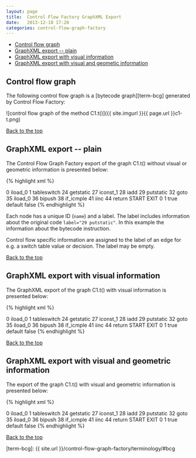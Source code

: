 ```yaml
---
layout: page
title:	Control Flow Factory GraphXML Export
date:	2013-12-18 17:20
categories: control-flow-graph-factory
---
```


* [Control flow graph](#cfg)
* [GraphXML export -- plain](#gpe)
* [GraphXML export with visual information](#gevi)
* [GraphXML export with visual and geometic information](#gevgi)




Control flow graph  <a name="cfg"></a>
------------------

The following control flow graph is a [bytecode graph][term-bcg] generated by
Control Flow Factory:

![control flow graph of the method C1.t()]({{ site.imgurl }}{{ page.url }}c1-t.png)

[Back to the top](#top)




GraphXML export -- plain  <a name="gpe"></a>
------------------------

The Control Flow Graph Factory export of the graph C1.t() without visual or
geometric information is presented below:

{% highlight xml %}
<?xml version="1.0"?>
<!DOCTYPE GraphXML SYSTEM "GraphXML.dtd">
<GraphXML>
 <graph version="1.0" vendor="www.drgarbage.com" id="C4.t.byte.graph">
   <node name="2">
    <label>0  iload_0</label>
   </node>
   <node name="3">
    <label>1  tableswitch</label>
   </node>
   <node name="4">
    <label>24  getstatic</label>
   </node>
   <node name="5">
    <label>27  iconst_1</label>
   </node>
   <node name="6">
    <label>28  iadd</label>
   </node>
   <node name="7">
    <label>29  putstatic</label>
   </node>
   <node name="8">
    <label>32  goto</label>
   </node>
   <node name="9">
    <label>35  iload_0</label>
   </node>
   <node name="10">
    <label>36  bipush</label>
   </node>
   <node name="11">
    <label>38  if_icmple</label>
   </node>
   <node name="12">
    <label>41  iinc</label>
   </node>
   <node name="13">
    <label>44  return</label>
   </node>
   <node name="14">
    <label>START</label>
   </node>
   <node name="15">
    <label>EXIT</label>
   </node>
  <edge source="14" target="2">
    <label></label>
  </edge>
  <edge source="2" target="3">
    <label></label>
  </edge>
  <edge source="3" target="4">
    <label>0</label>
  </edge>
  <edge source="4" target="5">
    <label></label>
  </edge>
  <edge source="5" target="6">
    <label></label>
  </edge>
  <edge source="6" target="7">
    <label></label>
  </edge>
  <edge source="7" target="8">
    <label></label>
  </edge>
  <edge source="3" target="9">
    <label>1</label>
  </edge>
  <edge source="9" target="10">
    <label></label>
  </edge>
  <edge source="10" target="11">
    <label></label>
  </edge>
  <edge source="11" target="12">
    <label>true</label>
  </edge>
  <edge source="3" target="13">
    <label>default</label>
  </edge>
  <edge source="8" target="13">
    <label></label>
  </edge>
  <edge source="11" target="13">
    <label>false</label>
  </edge>
  <edge source="12" target="13">
    <label></label>
  </edge>
  <edge source="13" target="15">
    <label></label>
  </edge>
 </graph>
</GraphXML>
{% endhighlight %}

Each node has a unique ID (`name`) and a label. The label includes information
about the original code `label="29 putstatic"`. In this example the information
about the bytecode instruction.

Control flow specific information are assigned to the label of an edge for e.g.
a switch table value or decision. The label may be empty.

[Back to the top](#top)




GraphXML export with visual information  <a name="gevi"></a>
---------------------------------------

The GraphXML export of the graph C1.t() with visual information is presented
below:

{% highlight xml %}
<?xml version="1.0"?>
<!DOCTYPE GraphXML SYSTEM "GraphXML.dtd">
<GraphXML>
 <graph version="1.0" vendor="www.drgarbage.com" id="C4.t.byte.graph">
   <node name="2">
    <label>0  iload_0</label>
    <style>
       <line linestyle="solid" linewidth="1.2" colour="black"/>
    </style>
   </node>
   <node name="3">
    <label>1  tableswitch</label>
    <style>
       <line linestyle="solid" linewidth="1.2" colour="black"/>
    </style>
   </node>
   <node name="4">
    <label>24  getstatic</label>
    <style>
       <line linestyle="solid" linewidth="1.2" colour="black"/>
    </style>
   </node>
   <node name="5">
    <label>27  iconst_1</label>
    <style>
       <line linestyle="solid" linewidth="1.2" colour="black"/>
    </style>
   </node>
   <node name="6">
    <label>28  iadd</label>
    <style>
       <line linestyle="solid" linewidth="1.2" colour="black"/>
    </style>
   </node>
   <node name="7">
    <label>29  putstatic</label>
    <style>
       <line linestyle="solid" linewidth="1.2" colour="black"/>
    </style>
   </node>
   <node name="8">
    <label>32  goto</label>
    <style>
       <line linestyle="solid" linewidth="1.2" colour="black"/>
    </style>
   </node>
   <node name="9">
    <label>35  iload_0</label>
    <style>
       <line linestyle="solid" linewidth="1.2" colour="black"/>
    </style>
   </node>
   <node name="10">
    <label>36  bipush</label>
    <style>
       <line linestyle="solid" linewidth="1.2" colour="black"/>
    </style>
   </node>
   <node name="11">
    <label>38  if_icmple</label>
    <style>
       <line linestyle="solid" linewidth="1.2" colour="black"/>
    </style>
   </node>
   <node name="12">
    <label>41  iinc</label>
    <style>
       <line linestyle="solid" linewidth="1.2" colour="black"/>
    </style>
   </node>
   <node name="13">
    <label>44  return</label>
    <style>
       <line linestyle="solid" linewidth="1.2" colour="black"/>
    </style>
   </node>
   <node name="14">
    <label>START</label>
    <style>
       <line linestyle="solid" linewidth="1.2" colour="black"/>
    </style>
   </node>
   <node name="15">
    <label>EXIT</label>
    <style>
       <line linestyle="solid" linewidth="1.2" colour="black"/>
    </style>
   </node>
  <edge source="14" target="2">
    <label></label>
    <style>
       <line linestyle="dashed" linewidth="1.2" colour="black"/>
    </style>
  </edge>
  <edge source="2" target="3">
    <label></label>
    <style>
       <line linestyle="solid" linewidth="1.2" colour="black"/>
    </style>
  </edge>
  <edge source="3" target="4">
    <label>0</label>
    <style>
       <line linestyle="solid" linewidth="1.2" colour="black"/>
    </style>
  </edge>
  <edge source="4" target="5">
    <label></label>
    <style>
       <line linestyle="solid" linewidth="1.2" colour="black"/>
    </style>
  </edge>
  <edge source="5" target="6">
    <label></label>
    <style>
       <line linestyle="solid" linewidth="1.2" colour="black"/>
    </style>
  </edge>
  <edge source="6" target="7">
    <label></label>
    <style>
       <line linestyle="solid" linewidth="1.2" colour="black"/>
    </style>
  </edge>
  <edge source="7" target="8">
    <label></label>
    <style>
       <line linestyle="solid" linewidth="1.2" colour="black"/>
    </style>
  </edge>
  <edge source="3" target="9">
    <label>1</label>
    <style>
       <line linestyle="solid" linewidth="1.2" colour="black"/>
    </style>
  </edge>
  <edge source="9" target="10">
    <label></label>
    <style>
       <line linestyle="solid" linewidth="1.2" colour="black"/>
    </style>
  </edge>
  <edge source="10" target="11">
    <label></label>
    <style>
       <line linestyle="solid" linewidth="1.2" colour="black"/>
    </style>
  </edge>
  <edge source="11" target="12">
    <label>true</label>
    <style>
       <line linestyle="solid" linewidth="1.2" colour="black"/>
    </style>
  </edge>
  <edge source="3" target="13">
    <label>default</label>
    <style>
       <line linestyle="solid" linewidth="1.2" colour="black"/>
    </style>
  </edge>
  <edge source="8" target="13">
    <label></label>
    <style>
       <line linestyle="solid" linewidth="1.2" colour="black"/>
    </style>
  </edge>
  <edge source="11" target="13">
    <label>false</label>
    <style>
       <line linestyle="solid" linewidth="1.2" colour="black"/>
    </style>
  </edge>
  <edge source="12" target="13">
    <label></label>
    <style>
       <line linestyle="solid" linewidth="1.2" colour="black"/>
    </style>
  </edge>
  <edge source="13" target="15">
    <label></label>
    <style>
       <line linestyle="dashed" linewidth="1.2" colour="black"/>
    </style>
  </edge>
 </graph>
</GraphXML>
{% endhighlight %}

[Back to the top](#top)




GraphXML export with visual and geometric information  <a name="gevgi"></a>
-----------------------------------------------------

The export of the graph C1.t() with visual and geometric information is
presented below:

{% highlight xml %}
<?xml version="1.0"?>
<!DOCTYPE GraphXML SYSTEM "GraphXML.dtd">
<GraphXML>
 <graph version="1.0" vendor="www.drgarbage.com" id="C4.t.byte.graph">
   <node name="2">
    <label>0  iload_0</label>
    <position x="152" y="84"/>
    <size width="85" height="36"/>
    <style>
       <line linestyle="solid" linewidth="1.2" colour="black"/>
    </style>
   </node>
   <node name="3">
    <label>1  tableswitch</label>
    <position x="141" y="152"/>
    <size width="117" height="36"/>
    <style>
       <line linestyle="solid" linewidth="1.2" colour="black"/>
    </style>
   </node>
   <node name="4">
    <label>24  getstatic</label>
    <position x="80" y="214"/>
    <size width="115" height="36"/>
    <style>
       <line linestyle="solid" linewidth="1.2" colour="black"/>
    </style>
   </node>
   <node name="5">
    <label>27  iconst_1</label>
    <position x="90" y="282"/>
    <size width="85" height="36"/>
    <style>
       <line linestyle="solid" linewidth="1.2" colour="black"/>
    </style>
   </node>
   <node name="6">
    <label>28  iadd</label>
    <position x="90" y="350"/>
    <size width="85" height="36"/>
    <style>
       <line linestyle="solid" linewidth="1.2" colour="black"/>
    </style>
   </node>
   <node name="7">
    <label>29  putstatic</label>
    <position x="90" y="418"/>
    <size width="85" height="36"/>
    <style>
       <line linestyle="solid" linewidth="1.2" colour="black"/>
    </style>
   </node>
   <node name="8">
    <label>32  goto</label>
    <position x="90" y="486"/>
    <size width="85" height="36"/>
    <style>
       <line linestyle="solid" linewidth="1.2" colour="black"/>
    </style>
   </node>
   <node name="9">
    <label>35  iload_0</label>
    <position x="240" y="214"/>
    <size width="85" height="36"/>
    <style>
       <line linestyle="solid" linewidth="1.2" colour="black"/>
    </style>
   </node>
   <node name="10">
    <label>36  bipush</label>
    <position x="240" y="282"/>
    <size width="85" height="36"/>
    <style>
       <line linestyle="solid" linewidth="1.2" colour="black"/>
    </style>
   </node>
   <node name="11">
    <label>38  if_icmple</label>
    <position x="240" y="350"/>
    <size width="124" height="43"/>
    <style>
       <line linestyle="solid" linewidth="1.2" colour="black"/>
    </style>
   </node>
   <node name="12">
    <label>41  iinc</label>
    <position x="294" y="437"/>
    <size width="85" height="36"/>
    <style>
       <line linestyle="solid" linewidth="1.2" colour="black"/>
    </style>
   </node>
   <node name="13">
    <label>44  return</label>
    <position x="158" y="559"/>
    <size width="85" height="36"/>
    <style>
       <line linestyle="solid" linewidth="1.2" colour="black"/>
    </style>
   </node>
   <node name="14">
    <label>START</label>
    <position x="152" y="16"/>
    <size width="85" height="36"/>
    <style>
       <line linestyle="solid" linewidth="1.2" colour="black"/>
    </style>
   </node>
   <node name="15">
    <label>EXIT</label>
    <position x="158" y="628"/>
    <size width="85" height="36"/>
    <style>
       <line linestyle="solid" linewidth="1.2" colour="black"/>
    </style>
   </node>
  <edge source="14" target="2">
    <label></label>
    <style>
       <line linestyle="dashed" linewidth="1.2" colour="black"/>
    </style>
  </edge>
  <edge source="2" target="3">
    <label></label>
    <style>
       <line linestyle="solid" linewidth="1.2" colour="black"/>
    </style>
  </edge>
  <edge source="3" target="4">
    <label>0</label>
    <style>
       <line linestyle="solid" linewidth="1.2" colour="black"/>
    </style>
  </edge>
  <edge source="4" target="5">
    <label></label>
    <style>
       <line linestyle="solid" linewidth="1.2" colour="black"/>
    </style>
  </edge>
  <edge source="5" target="6">
    <label></label>
    <style>
       <line linestyle="solid" linewidth="1.2" colour="black"/>
    </style>
  </edge>
  <edge source="6" target="7">
    <label></label>
    <style>
       <line linestyle="solid" linewidth="1.2" colour="black"/>
    </style>
  </edge>
  <edge source="7" target="8">
    <label></label>
    <style>
       <line linestyle="solid" linewidth="1.2" colour="black"/>
    </style>
  </edge>
  <edge source="3" target="9">
    <label>1</label>
    <style>
       <line linestyle="solid" linewidth="1.2" colour="black"/>
    </style>
  </edge>
  <edge source="9" target="10">
    <label></label>
    <style>
       <line linestyle="solid" linewidth="1.2" colour="black"/>
    </style>
  </edge>
  <edge source="10" target="11">
    <label></label>
    <style>
       <line linestyle="solid" linewidth="1.2" colour="black"/>
    </style>
  </edge>
  <edge source="11" target="12">
    <label>true</label>
    <style>
       <line linestyle="solid" linewidth="1.2" colour="black"/>
    </style>
  </edge>
  <edge source="3" target="13">
    <label>default</label>
    <style>
       <line linestyle="solid" linewidth="1.2" colour="black"/>
    </style>
  </edge>
  <edge source="8" target="13">
    <label></label>
    <style>
       <line linestyle="solid" linewidth="1.2" colour="black"/>
    </style>
  </edge>
  <edge source="11" target="13">
    <label>false</label>
    <style>
       <line linestyle="solid" linewidth="1.2" colour="black"/>
    </style>
  </edge>
  <edge source="12" target="13">
    <label></label>
    <style>
       <line linestyle="solid" linewidth="1.2" colour="black"/>
    </style>
  </edge>
  <edge source="13" target="15">
    <label></label>
    <style>
       <line linestyle="dashed" linewidth="1.2" colour="black"/>
    </style>
  </edge>
 </graph>
</GraphXML>
{% endhighlight %}

[Back to the top](#top)


[term-bcg]: {{ site.url }}/control-flow-graph-factory/terminology/#bcg
